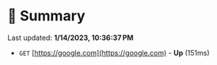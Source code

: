 # 📖 Summary
Last updated: **1/14/2023, 10:36:37 PM**

- `GET` [https://google.com](https://google.com) - **Up** (151ms)
